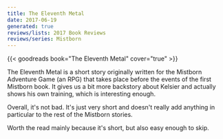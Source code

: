 ```yaml
---
title: The Eleventh Metal
date: 2017-06-19
generated: true
reviews/lists: 2017 Book Reviews
reviews/series: Mistborn
---
```

{{< goodreads book="The Eleventh Metal" cover="true" >}}

The Eleventh Metal is a short story originally written for the Mistborn Adventure Game (an RPG) that takes place before the events of the first Mistborn book. It gives us a bit more backstory about Kelsier and actually shows his own training, which is interesting enough.  

Overall, it's not bad. It's just very short and doesn't really add anything in particular to the rest of the Mistborn stories.  

<!--more-->

Worth the read mainly because it's short, but also easy enough to skip.


